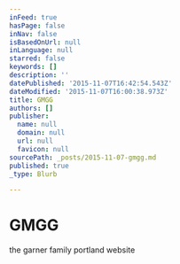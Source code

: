 ```yaml
---
inFeed: true
hasPage: false
inNav: false
isBasedOnUrl: null
inLanguage: null
starred: false
keywords: []
description: ''
datePublished: '2015-11-07T16:42:54.543Z'
dateModified: '2015-11-07T16:00:38.973Z'
title: GMGG
authors: []
publisher:
  name: null
  domain: null
  url: null
  favicon: null
sourcePath: _posts/2015-11-07-gmgg.md
published: true
_type: Blurb

---
```

# GMGG

the garner family portland website